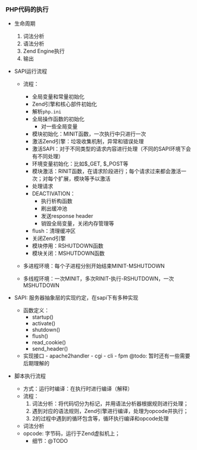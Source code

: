 ### PHP代码的执行

- 生命周期
    1. 词法分析
    2. 语法分析
    3. Zend Engine执行
    4. 输出

- SAPI运行流程
    - 流程：
        - 全局变量和常量初始化
        - Zend引擎和核心部件初始化
        - 解析`php.ini`
        - 全局操作函数的初始化
            - 对一些全局变量
        - 模块初始化：MINIT函数，一次执行中只进行一次
        - 激活Zend引擎：垃圾收集机制，异常和错误处理
        - 激活SAPI：对于不同类型的请求内容进行处理（不同的SAPI环境下会有不同处理）
        - 环境变量初始化：比如$_GET, $_POST等
        - 模块激活：RINIT函数，在请求阶段进行；每个请求过来都会激活一次；对每个扩展，模块等予以激活
        - 处理请求
        - DEACTIVATION： 
            - 执行析构函数
            - 刷出缓冲池
            - 发送response header
            - 销毁全局变量，关闭内存管理等
        - flush：清理缓冲区
        - 关闭Zend引擎
        - 模块停用：RSHUTDOWN函数
        - 模块关闭：MSHUTDOWN函数
    
    - 多进程环境：每个子进程分别开始结束MINIT-MSHUTDOWN
    - 多线程环境：一次MINIT，多次RINIT-执行-RSHUTDOWN，一次MSHUTDOWN

- SAPI: 服务器抽象层的实现约定，在sapi下有多种实现
    - 函数定义：
        - startup()
        - activate()
        - shutdown()
        - flush()
        - read_cookie()
        - send_header()
    - 实现接口
            - apache2handler
            - cgi
            - cli
            - fpm
@todo: 暂时还有一些需要后期理解的

- 脚本执行流程
    - 方式：运行时编译：在执行时进行编译（解释）
    - 流程：
        1. 词法分析：将代码切分为标记，并用语法分析器根据规则进行处理；
        2. 遇到对应的语法规则，Zend引擎进行编译，处理为opcode并执行；
        3. 2的过程中遇到的循环包含等，循环执行编译和opcode处理
    - 词法分析    
    - opcode: 字节码，运行于Zend虚拟机上；
        - 细节：@TODO